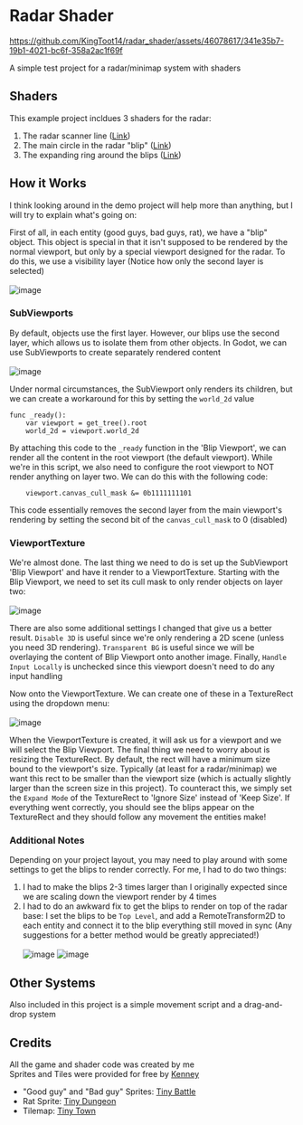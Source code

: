 # Radar Shader
https://github.com/KingToot14/radar_shader/assets/46078617/341e35b7-19b1-4021-bc6f-358a2ac1f69f

A simple test project for a radar/minimap system with shaders

## Shaders
This example project incldues 3 shaders for the radar:
1. The radar scanner line ([Link](https://godotshaders.com/shader/radar-scanner))
2. The main circle in the radar "blip" ([Link](https://godotshaders.com/shader/radar-blip))
3. The expanding ring around the blips ([Link](https://godotshaders.com/shader/radar-blip-ring))

## How it Works
I think looking around in the demo project will help more than anything, but I will try to explain what's going on:

First of all, in each entity (good guys, bad guys, rat), we have a "blip" object. This object is special in that it isn't supposed to be rendered by the normal viewport, but only by a special viewport designed for the radar. To do this, we use a visibility layer (Notice how only the second layer is selected)\
\
![image](https://github.com/KingToot14/radar_shader/assets/46078617/69f4a2e5-d94f-4bcf-9e5e-5e5c1d6c7391)

### SubViewports
By default, objects use the first layer. However, our blips use the second layer, which allows us to isolate them from other objects. In Godot, we can use SubViewports to create separately rendered content\
\
![image](https://github.com/KingToot14/radar_shader/assets/46078617/693bc7b2-fbcc-48c8-8b53-331ce8292416)

Under normal circumstances, the SubViewport only renders its children, but we can create a workaround for this by setting the `world_2d` value
```gdscript
func _ready():
    var viewport = get_tree().root
    world_2d = viewport.world_2d
```
By attaching this code to the `_ready` function in the 'Blip Viewport', we can render all the content in the root viewport (the default viewport). While we're in this script, we also need to configure the root viewport to NOT render anything on layer two. We can do this with the following code:
```gdscript
    viewport.canvas_cull_mask &= 0b1111111101
```
This code essentially removes the second layer from the main viewport's rendering by setting the second bit of the `canvas_cull_mask` to 0 (disabled)

### ViewportTexture
We're almost done. The last thing we need to do is set up the SubViewport 'Blip Viewport' and have it render to a ViewportTexture. Starting with the Blip Viewport, we need to set its cull mask to only render objects on layer two:\
\
![image](https://github.com/KingToot14/radar_shader/assets/46078617/e22fa0af-cc91-4daa-83eb-41aa9d56c4b8)

There are also some additional settings I changed that give us a better result. `Disable 3D` is useful since we're only rendering a 2D scene (unless you need 3D rendering). `Transparent BG` is useful since we will be overlaying the content of Blip Viewport onto another image. Finally, `Handle Input Locally` is unchecked since this viewport doesn't need to do any input handling

Now onto the ViewportTexture. We can create one of these in a TextureRect using the dropdown menu:\
\
![image](https://github.com/KingToot14/radar_shader/assets/46078617/b4d4dda3-e64a-484d-a347-1885455c5bc5)

When the ViewportTexture is created, it will ask us for a viewport and we will select the Blip Viewport. The final thing we need to worry about is resizing the TextureRect. By default, the rect will have a minimum size bound to the viewport's size. Typically (at least for a radar/minimap) we want this rect to be smaller than the viewport size (which is actually slightly larger than the screen size in this project). To counteract this, we simply set the `Expand Mode` of the TextureRect to 'Ignore Size' instead of 'Keep Size'. If everything went correctly, you should see the blips appear on the TextureRect and they should follow any movement the entities make!

### Additional Notes
Depending on your project layout, you may need to play around with some settings to get the blips to render correctly. For me, I had to do two things:
1. I had to make the blips 2-3 times larger than I originally expected since we are scaling down the viewport render by 4 times
2. I had to do an awkward fix to get the blips to render on top of the radar base: I set the blips to be `Top Level`, and add a RemoteTransform2D to each entity and connect it to the blip everything still moved in sync (Any suggestions for a better method would be greatly appreciated!)\
\
![image](https://github.com/KingToot14/radar_shader/assets/46078617/20195bdf-d3b2-47ef-be5f-e13a7b3e3d49)
![image](https://github.com/KingToot14/radar_shader/assets/46078617/520a2db9-d73a-4a0d-aad4-e4b77332900d)


## Other Systems
Also included in this project is a simple movement script and a drag-and-drop system 

## Credits
All the game and shader code was created by me\
Sprites and Tiles were provided for free by [Kenney](https://kenney.nl)
 - "Good guy" and "Bad guy" Sprites: [Tiny Battle](https://kenney.nl/assets/tiny-battle)
 - Rat Sprite: [Tiny Dungeon](https://kenney.nl/assets/tiny-dungeon)
 - Tilemap: [Tiny Town](https://kenney.nl/assets/tiny-town)
